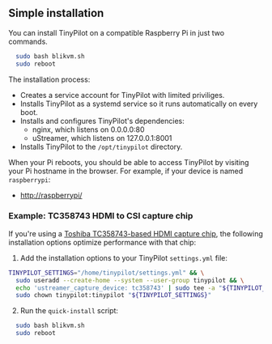 ## Simple installation

You can install TinyPilot on a compatible Raspberry Pi in just two commands.

```bash
  sudo bash blikvm.sh
  sudo reboot
```

The installation process:

* Creates a service account for TinyPilot with limited priviliges.
* Installs TinyPilot as a systemd service so it runs automatically on every boot.
* Installs and configures TinyPilot's dependencies:
  * nginx, which listens on 0.0.0.0:80
  * uStreamer, which listens on 127.0.0.1:8001
* Installs TinyPilot to the `/opt/tinypilot` directory.

When your Pi reboots, you should be able to access TinyPilot by visiting your Pi hostname in the browser. For example, if your device is named `raspberrypi`:

* [http://raspberrypi/](http://raspberrypi/)

### Example: TC358743 HDMI to CSI capture chip

If you're using a [Toshiba TC358743-based HDMI capture chip](https://github.com/mtlynch/tinypilot/wiki/HDMI-Capture-Devices#toshiba-tc358743-capture-devices), the following installation options optimize performance with that chip:

1. Add the installation options to your TinyPilot `settings.yml` file:

```bash
TINYPILOT_SETTINGS="/home/tinypilot/settings.yml" && \
  sudo useradd --create-home --system --user-group tinypilot && \
  echo 'ustreamer_capture_device: tc358743' | sudo tee -a "${TINYPILOT_SETTINGS}" && \
  sudo chown tinypilot:tinypilot "${TINYPILOT_SETTINGS}"
```

2. Run the `quick-install` script:

```bash
  sudo bash blikvm.sh
  sudo reboot
```
